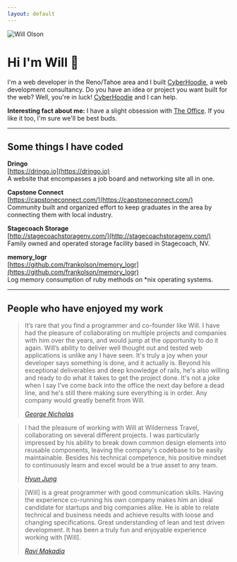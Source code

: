 ```yaml
---
layout: default
---
```


<div class="table about">
  <img src="{{ site.baseurl }}/images/me.png" alt="Will Olson" class="avatar" />
  <h1 class="mt1">Hi I'm Will 👋</h1>
</div>

I'm a web developer in the Reno/Tahoe area and I built <a href="https://cyberhoodie.com">CyberHoodie</a>, a web development consultancy. Do you have an idea or project you want built for the web? Well, you're in luck! <a href="https://cyberhoodie.com">CyberHoodie</a> and I can help.

**Interesting fact about me:** I have a slight obsession with [The Office](https://twitter.com/theofficenbc). If you like it too, I'm sure we'll be best buds.

---

## Some things I have coded

**Dringo**<br />
[https://dringo.io](https://dringo.io)<br />
A website that encompasses a job board and networking site all in one.

**Capstone Connect**<br />
[https://capstoneconnect.com/](https://capstoneconnect.com/)<br />
Community built and organized effort to keep graduates in the area by connecting them with local industry.

**Stagecoach Storage**<br />
[http://stagecoachstoragenv.com/](http://stagecoachstoragenv.com/)<br />
Family owned and operated storage facility based in Stagecoach, NV.

**memory_logr**<br />
[https://github.com/frankolson/memory_logr](https://github.com/frankolson/memory_logr)<br />
Log memory consumption of ruby methods on *nix operating systems.

---

## People who have enjoyed my work

<blockquote>
  <p>
  It’s rare that you find a programmer and co-founder like Will. I have had the pleasure of collaborating on multiple projects and companies with him over the years, and would jump at the opportunity to do it again. Will’s ability to deliver well thought out and tested web applications is unlike any I have seen. It's truly a joy when your developer says something is done, and it actually is. Beyond his exceptional deliverables and deep knowledge of rails, he's also willing and ready to do what it takes to get the project done. It's not a joke when I say I've come back into the office the next day before a dead line, and he's still there making sure everything is in order. Any company would greatly benefit from Will.
  </p>

  <footer>
    <cite>
      <a href="https://www.linkedin.com/in/george-nicholas/">George Nicholas</a>
    </cite>
  </footer>
</blockquote>

<blockquote>
  <p>
  I had the pleasure of working with Will at Wilderness Travel, collaborating on
several different projects. I was particularly impressed by his ability to break
down common design elements into reusable components, leaving the company's
codebase to be easily maintainable. Besides his technical competence, his
positive mindset to continuously learn and excel would be a true asset to any
team. 
  </p>

  <footer>
    <cite>
      <a href="https://www.linkedin.com/in/hsjung/">Hyun Jung</a>
    </cite>
  </footer>
</blockquote>

<blockquote>
  <p>
  [Will] is a great programmer with good communication skills. Having the experience co-running his own company makes him an ideal candidate for startups and big companies alike. He is able to relate technical and business needs and achieve results with loose and changing specifications. Great understanding of lean and test driven development. It has been a truly fun and enjoyable experience working with [Will].
  </p>

  <footer>
    <cite>
      <a href="https://www.linkedin.com/in/ravimakadia">Ravi Makadia</a>
    </cite>
  </footer>
</blockquote>
